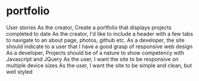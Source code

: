 # portfolio
 User stories 
 As the creator, Create a portfolio that displays projects completed to date 
 As the creator, I'd like to include a header with a few tabs to navigate to an about page, photos, github etc. 
 As a developer, the site should indicate to a user that I have a good grasp of responsive web design 
 As a developer, Projects should be of a nature to show competency with Javascript and JQuery 
 As the user, I want the site to be responsive on multiple device sizes 
 As the user, I want the site to be simple and clean, but well styled 
